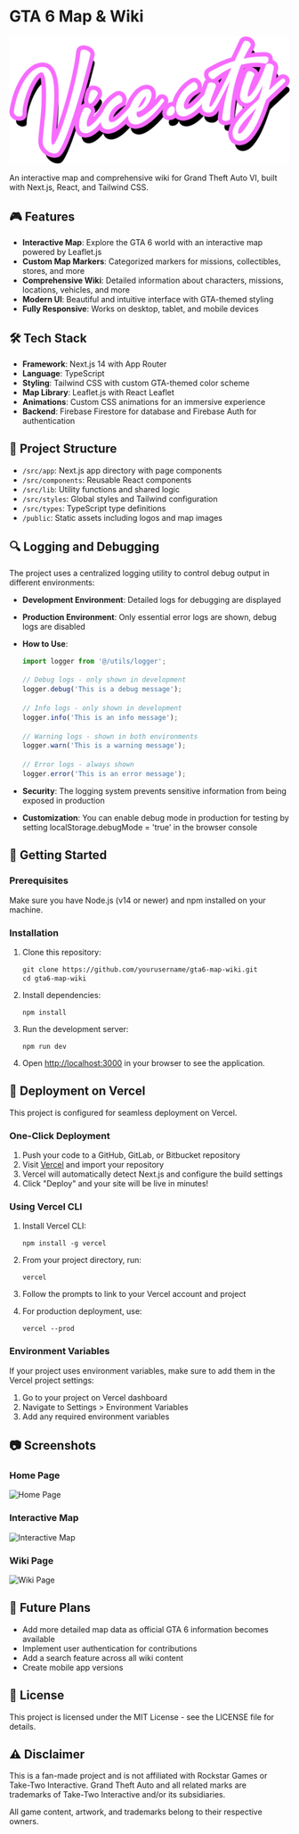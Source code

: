 # GTA 6 Map & Wiki

![GTA 6 Map & Wiki](public/logo-wp.png)

An interactive map and comprehensive wiki for Grand Theft Auto VI, built with Next.js, React, and Tailwind CSS.

## 🎮 Features

- **Interactive Map**: Explore the GTA 6 world with an interactive map powered by Leaflet.js
- **Custom Map Markers**: Categorized markers for missions, collectibles, stores, and more
- **Comprehensive Wiki**: Detailed information about characters, missions, locations, vehicles, and more
- **Modern UI**: Beautiful and intuitive interface with GTA-themed styling
- **Fully Responsive**: Works on desktop, tablet, and mobile devices

## 🛠️ Tech Stack

- **Framework**: Next.js 14 with App Router
- **Language**: TypeScript
- **Styling**: Tailwind CSS with custom GTA-themed color scheme
- **Map Library**: Leaflet.js with React Leaflet
- **Animations**: Custom CSS animations for an immersive experience
- **Backend**: Firebase Firestore for database and Firebase Auth for authentication

## 📝 Project Structure

- `/src/app`: Next.js app directory with page components
- `/src/components`: Reusable React components
- `/src/lib`: Utility functions and shared logic 
- `/src/styles`: Global styles and Tailwind configuration
- `/src/types`: TypeScript type definitions
- `/public`: Static assets including logos and map images

## 🔍 Logging and Debugging

The project uses a centralized logging utility to control debug output in different environments:

- **Development Environment**: Detailed logs for debugging are displayed
- **Production Environment**: Only essential error logs are shown, debug logs are disabled
- **How to Use**:
  ```typescript
  import logger from '@/utils/logger';
  
  // Debug logs - only shown in development
  logger.debug('This is a debug message');
  
  // Info logs - only shown in development
  logger.info('This is an info message');
  
  // Warning logs - shown in both environments
  logger.warn('This is a warning message');
  
  // Error logs - always shown
  logger.error('This is an error message');
  ```

- **Security**: The logging system prevents sensitive information from being exposed in production
- **Customization**: You can enable debug mode in production for testing by setting localStorage.debugMode = 'true' in the browser console

## 🚀 Getting Started

### Prerequisites

Make sure you have Node.js (v14 or newer) and npm installed on your machine.

### Installation

1. Clone this repository:
   ```
   git clone https://github.com/yourusername/gta6-map-wiki.git
   cd gta6-map-wiki
   ```

2. Install dependencies:
   ```
   npm install
   ```

3. Run the development server:
   ```
   npm run dev
   ```

4. Open [http://localhost:3000](http://localhost:3000) in your browser to see the application.

## 🚀 Deployment on Vercel

This project is configured for seamless deployment on Vercel.

### One-Click Deployment

1. Push your code to a GitHub, GitLab, or Bitbucket repository
2. Visit [Vercel](https://vercel.com/new) and import your repository
3. Vercel will automatically detect Next.js and configure the build settings
4. Click "Deploy" and your site will be live in minutes!

### Using Vercel CLI

1. Install Vercel CLI:
   ```
   npm install -g vercel
   ```

2. From your project directory, run:
   ```
   vercel
   ```

3. Follow the prompts to link to your Vercel account and project

4. For production deployment, use:
   ```
   vercel --prod
   ```

### Environment Variables

If your project uses environment variables, make sure to add them in the Vercel project settings:
1. Go to your project on Vercel dashboard
2. Navigate to Settings > Environment Variables
3. Add any required environment variables

## 📷 Screenshots

### Home Page
![Home Page](https://via.placeholder.com/800x400?text=GTA+6+Home+Page)

### Interactive Map
![Interactive Map](https://via.placeholder.com/800x400?text=GTA+6+Interactive+Map)

### Wiki Page
![Wiki Page](https://via.placeholder.com/800x400?text=GTA+6+Wiki+Page)

## 🔮 Future Plans

- Add more detailed map data as official GTA 6 information becomes available
- Implement user authentication for contributions
- Add a search feature across all wiki content
- Create mobile app versions

## 📜 License

This project is licensed under the MIT License - see the LICENSE file for details.

## ⚠️ Disclaimer

This is a fan-made project and is not affiliated with Rockstar Games or Take-Two Interactive. Grand Theft Auto and all related marks are trademarks of Take-Two Interactive and/or its subsidiaries.

All game content, artwork, and trademarks belong to their respective owners. 